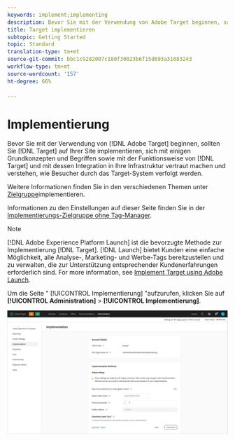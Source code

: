 ```yaml
---
keywords: implement;implementing
description: Bevor Sie mit der Verwendung von Adobe Target beginnen, sollten Sie Target auf Ihrer Site implementieren, sich mit einigen Grundkonzepten und Begriffen sowie mit der Funktionsweise von Target und mit dessen Integration in Ihre Infrastruktur vertraut machen und verstehen, wie Besucher durch das Target-System verfolgt werden.
title: Target implementieren
subtopic: Getting Started
topic: Standard
translation-type: tm+mt
source-git-commit: bbc1c9282007c180f30023b6f15d693a31683243
workflow-type: tm+mt
source-wordcount: '157'
ht-degree: 66%

---
```



# Implementierung

Bevor Sie mit der Verwendung von [!DNL Adobe Target] beginnen, sollten Sie [!DNL Target] auf Ihrer Site implementieren, sich mit einigen Grundkonzepten und Begriffen sowie mit der Funktionsweise von [!DNL Target] und mit dessen Integration in Ihre Infrastruktur vertraut machen und verstehen, wie Besucher durch das Target-System verfolgt werden.

Weitere Informationen finden Sie in den verschiedenen Themen unter [Zielgruppe](/help/c-implementing-target/implementing-target.md)implementieren.

Informationen zu den Einstellungen auf dieser Seite finden Sie in der [Implementierungs-Zielgruppe ohne Tag-Manager](/help/c-implementing-target/c-implementing-target-for-client-side-web/how-to-deployatjs/implementing-target-without-a-tag-manager.md).

>[!NOTE]
>
>[!DNL Adobe Experience Platform Launch] ist die bevorzugte Methode zur Implementierung [!DNL Target]. [!DNL Launch] bietet Kunden eine einfache Möglichkeit, alle Analyse-, Marketing- und Werbe-Tags bereitzustellen und zu verwalten, die zur Unterstützung entsprechender Kundenerfahrungen erforderlich sind. For more information, see [Implement Target using Adobe Launch](/help/c-implementing-target/c-implementing-target-for-client-side-web/how-to-deployatjs/cmp-implementing-target-using-adobe-launch.md).

Um die Seite &quot; [!UICONTROL Implementierung] &quot;aufzurufen, klicken Sie auf **[!UICONTROL Administration]** > **[!UICONTROL Implementierung]**.

![Implementierungsseite](/help/administrating-target/assets/implementation.png)